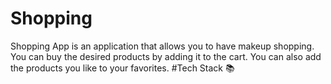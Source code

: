 # Shopping
Shopping App is an application that allows you to have makeup shopping. You can buy the desired products by adding it to the cart. You can also add the products you like to your favorites.
#Tech Stack 📚
